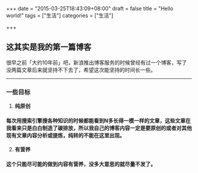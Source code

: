 +++
date = "2015-03-25T18:43:09+08:00"
draft = false
title = "Hello world!"
tags = ["生活"]
categories = ["生活"]

+++

## 这其实是我的第一篇博客
很早之前「大约10年前」吧，新浪推出博客服务的时候曾经有过一个博客，写了没两篇文章后来就坚持不下去了，希望这次能坚持的时间长一些。

-----

### 一些目标
1. **纯原创**
#### 每次用搜索引擎搜各种知识的时候都能看到N多长得一模一样的文章，这些文章在我看来只是白白制造了碳排放，所以我自己的博客内容一定是要原创的或者对其他现有文章内容分析或提炼，纯转的不能在这里出现。
2. **有营养**
#### 这个只能尽可能的做到内容有营养，没多大意思的就尽量不发了。

